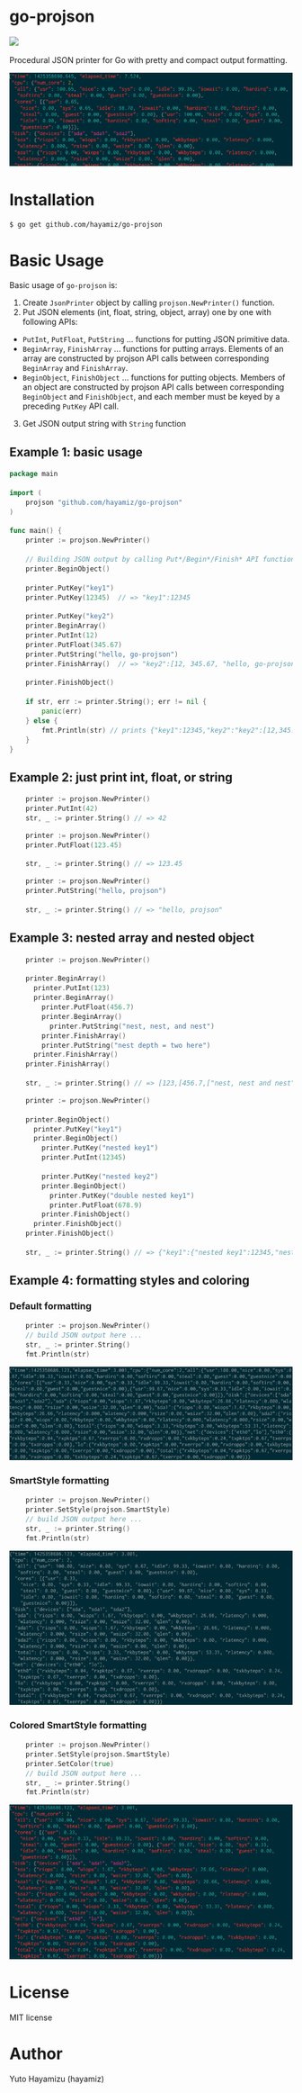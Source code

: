# go-projson

[<img src="https://travis-ci.org/hayamiz/go-projson.svg?branch=master" />](https://travis-ci.org/hayamiz/go-projson)

Procedural JSON printer for Go with pretty and compact output formatting.

![projson sample output](https://raw.githubusercontent.com/hayamiz/go-projson/master/misc/sample-output.png)

# Installation

```
$ go get github.com/hayamiz/go-projson
```

# Basic Usage

Basic usage of `go-projson` is:

1. Create `JsonPrinter` object by calling `projson.NewPrinter()` function.
2. Put JSON elements (int, float, string, object, array) one by one with following APIs:
  - `PutInt`, `PutFloat`, `PutString` ... functions for putting JSON primitive data.
  - `BeginArray`, `FinishArray` ... functions for putting arrays. Elements of an array are constructed by projson API calls between corresponding `BeginArray` and `FinishArray`.
  - `BeginObject`, `FinishObject` ... functions for putting objects. Members of an object are constructed by projson API calls between corresponding `BeginObject` and `FinishObject`, and each member must be keyed by a preceding `PutKey` API call.
3. Get JSON output string with `String` function

## Example 1: basic usage

```go
package main

import (
    projson "github.com/hayamiz/go-projson"
)

func main() {
    printer := projson.NewPrinter()

    // Building JSON output by calling Put*/Begin*/Finish* API functions
    printer.BeginObject()

    printer.PutKey("key1")
    printer.PutKey(12345)  // => "key1":12345

    printer.PutKey("key2")
    printer.BeginArray()
    printer.PutInt(12)
    printer.PutFloat(345.67)
    printer.PutString("hello, go-projson")
    printer.FinishArray()  // => "key2":[12, 345.67, "hello, go-projson"]

    printer.FinishObject()

    if str, err := printer.String(); err != nil {
        panic(err)
    } else {
        fmt.Println(str) // prints {"key1":12345,"key2":"key2":[12,345.67,"hello, go-projson"]}
    }
}
```

## Example 2: just print int, float, or string

```go
    printer := projson.NewPrinter()
    printer.PutInt(42)
    str, _ := printer.String() // => 42
```

```go
    printer := projson.NewPrinter()
    printer.PutFloat(123.45)

    str, _ := printer.String() // => 123.45
```

```go
    printer := projson.NewPrinter()
    printer.PutString("hello, projson")

    str, _ := printer.String() // => "hello, projson"
```

## Example 3: nested array and nested object

```go
    printer := projson.NewPrinter()

    printer.BeginArray()
      printer.PutInt(123)
      printer.BeginArray()
        printer.PutFloat(456.7)
        printer.BeginArray()
          printer.PutString("nest, nest, and nest")
        printer.FinishArray()
        printer.PutString("nest depth = two here")
      printer.FinishArray()
    printer.FinishArray()

    str, _ := printer.String() // => [123,[456.7,["nest, nest and nest"],"nest depth = two here"]]
```

```go
    printer := projson.NewPrinter()

    printer.BeginObject()
      printer.PutKey("key1")
      printer.BeginObject()
        printer.PutKey("nested key1")
        printer.PutInt(12345)

        printer.PutKey("nested key2")
        printer.BeginObject()
          printer.PutKey("double nested key1")
          printer.PutFloat(678.9)
        printer.FinishObject()
      printer.FinishObject()
    printer.FinishObject()

    str, _ := printer.String() // => {"key1":{"nested key1":12345,"nested key2":{"double nested key1":678.9}}}
```

## Example 4: formatting styles and coloring

### Default formatting

```go
    printer := projson.NewPrinter()
    // build JSON output here ...
    str, _ := printer.String()
    fmt.Println(str)
```

![default output formatting](https://raw.githubusercontent.com/hayamiz/go-projson/master/misc/default-output.png)

### SmartStyle formatting

```go
    printer := projson.NewPrinter()
    printer.SetStyle(projson.SmartStyle)
    // build JSON output here ...
    str, _ := printer.String()
    fmt.Println(str)
```

![SmartStyle output formatting](https://raw.githubusercontent.com/hayamiz/go-projson/master/misc/smart-output.png)

### Colored SmartStyle formatting

```go
    printer := projson.NewPrinter()
    printer.SetStyle(projson.SmartStyle)
    printer.SetColor(true)
    // build JSON output here ...
    str, _ := printer.String()
    fmt.Println(str)
```

![Colored SmartStyle output formatting](https://raw.githubusercontent.com/hayamiz/go-projson/master/misc/smart-color-output.png)


# License

MIT license

# Author

Yuto Hayamizu (hayamiz)
